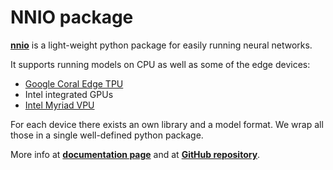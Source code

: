 # NNIO package

[**nnio**](https://nnio.readthedocs.io/en/latest/) is a light-weight python package for easily running neural networks.

It supports running models on CPU as well as some of the edge devices:

  * [Google Coral Edge TPU](https://coral.ai/)
  * Intel integrated GPUs
  * [Intel Myriad VPU](https://www.intel.ru/content/www/ru/ru/products/processors/movidius-vpu/movidius-myriad-x.html)

For each device there exists an own library and a model format. We wrap all those in a single well-defined python package.

More info at [**documentation page**](https://nnio.readthedocs.io/en/latest/) and at [**GitHub repository**](https://github.com/FastSense/nnio).